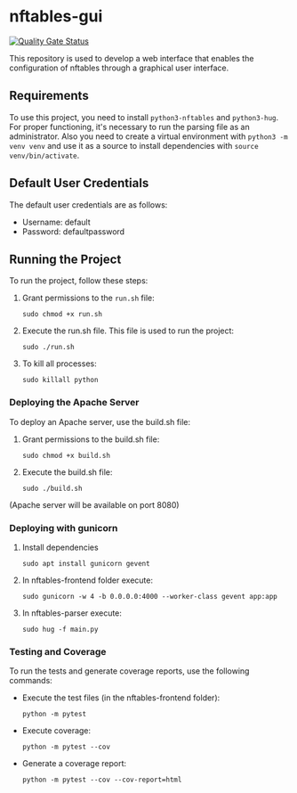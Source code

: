# nftables-gui

[![Quality Gate Status](https://sonarcloud.io/api/project_badges/measure?project=alegarsan11_nftables-gui&metric=alert_status)](https://sonarcloud.io/summary/new_code?id=alegarsan11_nftables-gui)

This repository is used to develop a web interface that enables the configuration of nftables through a graphical user interface.

## Requirements
To use this project, you need to install `python3-nftables` and `python3-hug`. For proper functioning, it's necessary to run the parsing file as an administrator. Also you need to create a virtual environment with `python3 -m venv venv` and use it as a source to install dependencies with `source venv/bin/activate`.

## Default User Credentials
The default user credentials are as follows:
- Username: default
- Password: defaultpassword

## Running the Project
To run the project, follow these steps:

1. Grant permissions to the `run.sh` file: 

    `sudo chmod +x run.sh`

2. Execute the run.sh file. This file is used to run the project:

    `sudo ./run.sh`

3. To kill all processes:

    `sudo killall python`

### Deploying the Apache Server
To deploy an Apache server, use the build.sh file:
1. Grant permissions to the build.sh file:

    `sudo chmod +x build.sh`

2. Execute the build.sh file:

    `sudo ./build.sh`

(Apache server will be available on port 8080)

### Deploying with gunicorn
1. Install dependencies

    `sudo apt install gunicorn gevent`

2.  In nftables-frontend folder execute:

    `sudo gunicorn -w 4 -b 0.0.0.0:4000 --worker-class gevent app:app`

3.  In nftables-parser execute:

    `sudo hug -f main.py` 


### Testing and Coverage
To run the tests and generate coverage reports, use the following commands:
- Execute the test files (in the nftables-frontend folder):

    `python -m pytest`

- Execute coverage:

    `python -m pytest --cov`

- Generate a coverage report:

    `python -m pytest --cov --cov-report=html`

